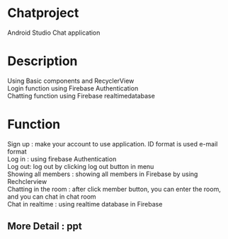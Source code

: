 # Chatproject
Android Studio Chat application


# Description 
Using Basic components and RecyclerView<br>
Login function using Firebase Authentication <br>
Chatting function using Firebase realtimedatabase <br>


# Function
Sign up : make your account to use application. ID format is used e-mail format<br>
Log in : using firebase Authentication<br>
Log out: log out by clicking log out button in menu<br>
Showing all members : showing all members in Firebase by using Rechclerview<br>
Chatting in the room : after click member button, you can enter the room, and you can chat in chat room<br>
Chat in realtime : using realtime database in Firebase

## More Detail : ppt
